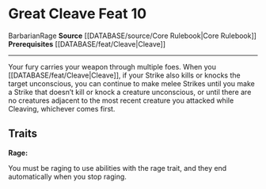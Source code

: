 ﻿---
feat: Great Cleave
id: '159'
level: '10'
name: Great Cleave
prerequisite: '[[DATABASE/feat/Cleave|Cleave]]'
rarity: Common
source: '[[DATABASE/source/Core Rulebook|Core Rulebook]]'
trait:
- '[[DATABASE/trait/Barbarian|Barbarian]]'
- '[[DATABASE/trait/Rage|Rage]]'
type: Feat

---
# Great Cleave <span class="item-type">Feat 10</span>

<span class="item-trait">Barbarian</span><span class="item-trait">Rage</span>
**Source** [[DATABASE/source/Core Rulebook|Core Rulebook]] 
**Prerequisites** [[DATABASE/feat/Cleave|Cleave]]

---
Your fury carries your weapon through multiple foes. When you [[DATABASE/feat/Cleave|Cleave]], if your Strike also kills or knocks the target unconscious, you can continue to make melee Strikes until you make a Strike that doesn’t kill or knock a creature unconscious, or until there are no creatures adjacent to the most recent creature you attacked while Cleaving, whichever comes first.

## Traits

**Rage:**

You must be raging to use abilities with the rage trait, and they end automatically when you stop raging.